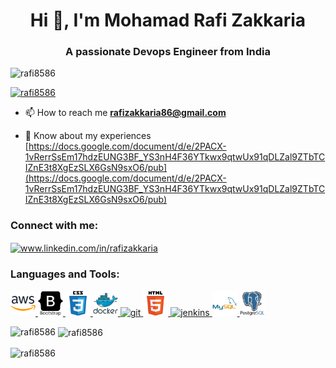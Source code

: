 <h1 align="center">Hi 👋, I'm Mohamad Rafi Zakkaria</h1>
<h3 align="center">A passionate Devops Engineer from India</h3>

<p align="left"> <img src="https://komarev.com/ghpvc/?username=rafi8586&label=Profile%20views&color=0e75b6&style=flat" alt="rafi8586" /> </p>

<p align="left"> <a href="https://github.com/ryo-ma/github-profile-trophy"><img src="https://github-profile-trophy.vercel.app/?username=rafi8586" alt="rafi8586" /></a> </p>

- 📫 How to reach me **rafizakkaria86@gmail.com**

- 📄 Know about my experiences [https://docs.google.com/document/d/e/2PACX-1vRerrSsEm17hdzEUNG3BF_YS3nH4F36YTkwx9qtwUx91qDLZal9ZTbTCIZnE3t8XgEzSLX6GsN9sxO6/pub](https://docs.google.com/document/d/e/2PACX-1vRerrSsEm17hdzEUNG3BF_YS3nH4F36YTkwx9qtwUx91qDLZal9ZTbTCIZnE3t8XgEzSLX6GsN9sxO6/pub)

<h3 align="left">Connect with me:</h3>
<p align="left">
<a href="https://linkedin.com/in/www.linkedin.com/in/rafizakkaria" target="blank"><img align="center" src="https://raw.githubusercontent.com/rahuldkjain/github-profile-readme-generator/master/src/images/icons/Social/linked-in-alt.svg" alt="www.linkedin.com/in/rafizakkaria" height="30" width="40" /></a>
</p>

<h3 align="left">Languages and Tools:</h3>
<p align="left"> <a href="https://aws.amazon.com" target="_blank" rel="noreferrer"> <img src="https://raw.githubusercontent.com/devicons/devicon/master/icons/amazonwebservices/amazonwebservices-original-wordmark.svg" alt="aws" width="40" height="40"/> </a> <a href="https://getbootstrap.com" target="_blank" rel="noreferrer"> <img src="https://raw.githubusercontent.com/devicons/devicon/master/icons/bootstrap/bootstrap-plain-wordmark.svg" alt="bootstrap" width="40" height="40"/> </a> <a href="https://www.w3schools.com/css/" target="_blank" rel="noreferrer"> <img src="https://raw.githubusercontent.com/devicons/devicon/master/icons/css3/css3-original-wordmark.svg" alt="css3" width="40" height="40"/> </a> <a href="https://www.docker.com/" target="_blank" rel="noreferrer"> <img src="https://raw.githubusercontent.com/devicons/devicon/master/icons/docker/docker-original-wordmark.svg" alt="docker" width="40" height="40"/> </a> <a href="https://git-scm.com/" target="_blank" rel="noreferrer"> <img src="https://www.vectorlogo.zone/logos/git-scm/git-scm-icon.svg" alt="git" width="40" height="40"/> </a> <a href="https://www.w3.org/html/" target="_blank" rel="noreferrer"> <img src="https://raw.githubusercontent.com/devicons/devicon/master/icons/html5/html5-original-wordmark.svg" alt="html5" width="40" height="40"/> </a> <a href="https://www.jenkins.io" target="_blank" rel="noreferrer"> <img src="https://www.vectorlogo.zone/logos/jenkins/jenkins-icon.svg" alt="jenkins" width="40" height="40"/> </a> <a href="https://www.mysql.com/" target="_blank" rel="noreferrer"> <img src="https://raw.githubusercontent.com/devicons/devicon/master/icons/mysql/mysql-original-wordmark.svg" alt="mysql" width="40" height="40"/> </a> <a href="https://www.postgresql.org" target="_blank" rel="noreferrer"> <img src="https://raw.githubusercontent.com/devicons/devicon/master/icons/postgresql/postgresql-original-wordmark.svg" alt="postgresql" width="40" height="40"/> </a> </p>

<p><img align="left" src="https://github-readme-stats.vercel.app/api/top-langs?username=rafi8586&show_icons=true&locale=en&layout=compact" alt="rafi8586" /></p>

<p>&nbsp;<img align="center" src="https://github-readme-stats.vercel.app/api?username=rafi8586&show_icons=true&locale=en" alt="rafi8586" /></p>

<p><img align="center" src="https://github-readme-streak-stats.herokuapp.com/?user=rafi8586&" alt="rafi8586" /></p>
